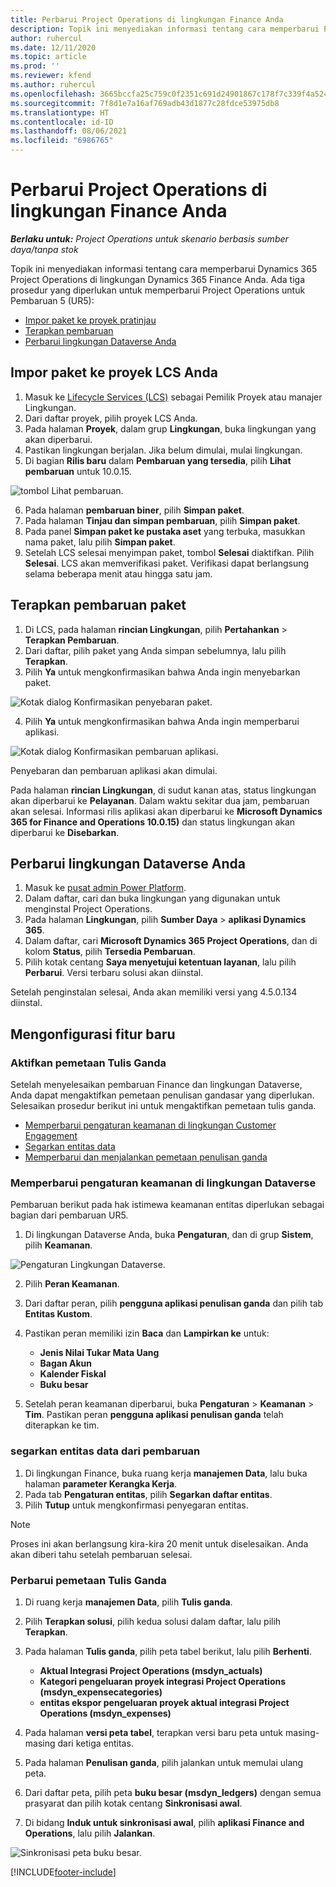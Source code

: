 ```yaml
---
title: Perbarui Project Operations di lingkungan Finance Anda
description: Topik ini menyediakan informasi tentang cara memperbarui Project Operations di lingkungan Dynamics 365 Finance Anda.
author: ruhercul
ms.date: 12/11/2020
ms.topic: article
ms.prod: ''
ms.reviewer: kfend
ms.author: ruhercul
ms.openlocfilehash: 3665bccfa25c759c0f2351c691d24901867c178f7c339f4a524856842666aec5
ms.sourcegitcommit: 7f8d1e7a16af769adb43d1877c28fdce53975db8
ms.translationtype: HT
ms.contentlocale: id-ID
ms.lasthandoff: 08/06/2021
ms.locfileid: "6986765"
---
```

# <a name="update-project-operations-in-your-finance-environment"></a>Perbarui Project Operations di lingkungan Finance Anda

_**Berlaku untuk:** Project Operations untuk skenario berbasis sumber daya/tanpa stok_


Topik ini menyediakan informasi tentang cara memperbarui Dynamics 365 Project Operations di lingkungan Dynamics 365 Finance Anda. Ada tiga prosedur yang diperlukan untuk memperbarui Project Operations untuk Pembaruan 5 (UR5):

- [Impor paket ke proyek pratinjau](#import)
- [Terapkan pembaruan](#apply)
- [Perbarui lingkungan Dataverse Anda](#update)

## <a name="import-the-package-into-your-lcs-project"></a><a name="import"></a>Impor paket ke proyek LCS Anda

1. Masuk ke [Lifecycle Services (LCS)](https://lcs.dynamics.com/) sebagai Pemilik Proyek atau manajer Lingkungan.
2. Dari daftar proyek, pilih proyek LCS Anda.
3. Pada halaman **Proyek**, dalam grup **Lingkungan**, buka lingkungan yang akan diperbarui.
4. Pastikan lingkungan berjalan. Jika belum dimulai, mulai lingkungan.
5. Di bagian **Rilis baru** dalam **Pembaruan yang tersedia**, pilih **Lihat pembaruan** untuk 10.0.15.

![tombol Lihat pembaruan.](media/view-update.png)

6. Pada halaman **pembaruan biner**, pilih **Simpan paket**.
7. Pada halaman **Tinjau dan simpan pembaruan**, pilih **Simpan paket**.
8. Pada panel **Simpan paket ke pustaka aset** yang terbuka, masukkan nama paket, lalu pilih **Simpan paket**.
9. Setelah LCS selesai menyimpan paket, tombol **Selesai** diaktifkan. Pilih **Selesai**. LCS akan memverifikasi paket. Verifikasi dapat berlangsung selama beberapa menit atau hingga satu jam.


## <a name="apply-the-package-update"></a><a name="apply"></a>Terapkan pembaruan paket

1. Di LCS, pada halaman **rincian Lingkungan**, pilih **Pertahankan** > **Terapkan Pembaruan**.
2. Dari daftar, pilih paket yang Anda simpan sebelumnya, lalu pilih **Terapkan**.
3. Pilih **Ya** untuk mengkonfirmasikan bahwa Anda ingin menyebarkan paket.

![Kotak dialog Konfirmasikan penyebaran paket.](media/confirm-package-deployment.png)

4. Pilih **Ya** untuk mengkonfirmasikan bahwa Anda ingin memperbarui aplikasi.

![Kotak dialog Konfirmasikan pembaruan aplikasi.](media/confirm-application-update.png)

Penyebaran dan pembaruan aplikasi akan dimulai. 

Pada halaman **rincian Lingkungan**, di sudut kanan atas, status lingkungan akan diperbarui ke **Pelayanan**. Dalam waktu sekitar dua jam, pembaruan akan selesai. Informasi rilis aplikasi akan diperbarui ke **Microsoft Dynamics 365 for Finance and Operations 10.0.15)** dan status lingkungan akan diperbarui ke **Disebarkan**.


## <a name="update-your-dataverse-environment"></a><a name="update"></a>Perbarui lingkungan Dataverse Anda

1. Masuk ke [pusat admin Power Platform](https://admin.powerplatform.com/).
2. Dalam daftar, cari dan buka lingkungan yang digunakan untuk menginstal Project Operations.
3. Pada halaman **Lingkungan**, pilih **Sumber Daya** > **aplikasi Dynamics 365**.
4. Dalam daftar, cari **Microsoft Dynamics 365 Project Operations**, dan di kolom **Status**, pilih **Tersedia Pembaruan**.
5. Pilih kotak centang **Saya menyetujui ketentuan layanan**, lalu pilih **Perbarui**. Versi terbaru solusi akan diinstal.

Setelah penginstalan selesai, Anda akan memiliki versi yang 4.5.0.134 diinstal.

## <a name="configure-new-features"></a>Mengonfigurasi fitur baru

### <a name="enable-dual-write-mapping"></a>Aktifkan pemetaan Tulis Ganda

Setelah menyelesaikan pembaruan Finance dan lingkungan Dataverse, Anda dapat mengaktifkan pemetaan penulisan gandasar yang diperlukan. Selesaikan prosedur berikut ini untuk mengaktifkan pemetaan tulis ganda.

- [Memperbarui pengaturan keamanan di lingkungan Customer Engagement](#security)
- [Segarkan entitas data](#refresh)
- [Memperbarui dan menjalankan pemetaan penulisan ganda](#run)

### <a name="update-security-settings-on-the-dataverse-environment"></a><a name="security"></a>Memperbarui pengaturan keamanan di lingkungan Dataverse

Pembaruan berikut pada hak istimewa keamanan entitas diperlukan sebagai bagian dari pembaruan UR5.

1. Di lingkungan Dataverse Anda, buka **Pengaturan**, dan di grup **Sistem**, pilih **Keamanan**.

![Pengaturan Lingkungan Dataverse.](media/Picture21.png)

2. Pilih **Peran Keamanan**.
3. Dari daftar peran, pilih **pengguna aplikasi penulisan ganda** dan pilih tab **Entitas Kustom**. 
4. Pastikan peran memiliki izin **Baca** dan **Lampirkan ke** untuk:

      - **Jenis Nilai Tukar Mata Uang**
      - **Bagan Akun** 
      - **Kalender Fiskal** 
      - **Buku besar**

5. Setelah peran keamanan diperbarui, buka **Pengaturan** > **Keamanan** > **Tim**. Pastikan peran **pengguna aplikasi penulisan ganda** telah diterapkan ke tim. 

### <a name="refresh-data-entities-from-the-update"></a><a name="refresh"></a>segarkan entitas data dari pembaruan

1. Di lingkungan Finance, buka ruang kerja **manajemen Data**, lalu buka halaman **parameter Kerangka Kerja**.
2. Pada tab **Pengaturan entitas**, pilih **Segarkan daftar entitas**.
3. Pilih **Tutup** untuk mengkonfirmasi penyegaran entitas.

 > [!NOTE]
 > Proses ini akan berlangsung kira-kira 20 menit untuk diselesaikan. Anda akan diberi tahu setelah pembaruan selesai.

### <a name="update-dual-write-mappings"></a><a name="run"></a>Perbarui pemetaan Tulis Ganda

1. Di ruang kerja **manajemen Data**, pilih **Tulis ganda**.
2. Pilih **Terapkan solusi**, pilih kedua solusi dalam daftar, lalu pilih **Terapkan**.
3. Pada halaman **Tulis ganda**, pilih peta tabel berikut, lalu pilih **Berhenti**.

    - **Aktual Integrasi Project Operations (msdyn_actuals)**
    - **Kategori pengeluaran proyek integrasi Project Operations (msdyn_expensecategories)**
    - **entitas ekspor pengeluaran proyek aktual integrasi Project Operations (msdyn_expenses)**

4. Pada halaman **versi peta tabel**, terapkan versi baru peta untuk masing-masing dari ketiga entitas.
5. Pada halaman **Penulisan ganda**, pilih jalankan untuk memulai ulang peta.
6. Dari daftar peta, pilih peta **buku besar (msdyn_ledgers)** dengan semua prasyarat dan pilih kotak centang **Sinkronisasi awal**. 
7. Di bidang **Induk untuk sinkronisasi awal**, pilih **aplikasi Finance and Operations**, lalu pilih **Jalankan**.
 
 ![Sinkronisasi peta buku besar.](media/DW6.png)
 


[!INCLUDE[footer-include](../includes/footer-banner.md)]